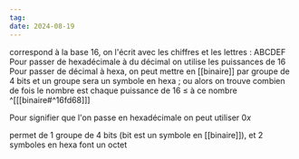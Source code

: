 ```yaml
---
tag: 
date: 2024-08-19
---
```

correspond à la base 16, on l'écrit avec les chiffres et les lettres : ABCDEF
Pour passer de hexadécimale à du décimal on utilise les puissances de 16
Pour passer de décimal à hexa, on peut mettre en [[binaire]] par groupe de 4 bits et un groupe sera un symbole en hexa ; ou alors on trouve combien de fois le nombre est chaque puissance de $16$ $\leq$ à ce nombre ^[[[binaire#^16fd68]]]

Pour signifier que l'on passe en hexadécimale on peut utiliser $0x$

permet de 1 groupe de 4 bits (bit est un symbole en [[binaire]]), et 2 symboles en hexa font un octet